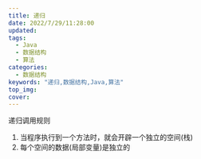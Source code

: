 ```yaml
---
title: 递归
date: 2022/7/29/11:28:00
updated:
tags:
  - Java
  - 数据结构
  - 算法
categories:
  - 数据结构
keywords: "递归,数据结构,Java,算法"
top_img: 
cover: 
---
```


递归调用规则

1. 当程序执行到一个方法时，就会开辟一个独立的空间(栈)
2. 每个空间的数据(局部变量)是独立的